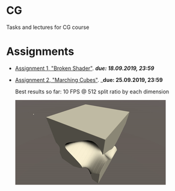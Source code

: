 # CG
Tasks and lectures for CG course

# Assignments
- [Assignment 1, "Broken Shader"](./Lectures/Lecture1). _**due: 18.09.2019, 23:59**_
- [Assignment 2, "Marching Cubes"](./Lectures/Lecture2). _**due: 25.09.2019, 23:59**
    
    Best results so far: 10 FPS @ 512 split ratio by each dimension
    
    ![](Lectures/Lecture2/example.gif)
